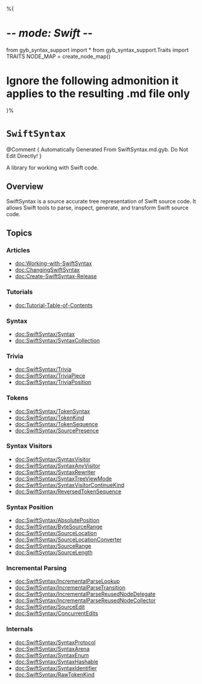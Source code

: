 %{
  # -*- mode: Swift -*-
  from gyb_syntax_support import *
  from gyb_syntax_support.Traits import TRAITS
  NODE_MAP = create_node_map()
  # Ignore the following admonition it applies to the resulting .md file only
}%
# ``SwiftSyntax``

@Comment {
  Automatically Generated From SwiftSyntax.md.gyb.
  Do Not Edit Directly!
}

A library for working with Swift code.

## Overview

SwiftSyntax is a source accurate tree representation of Swift source code. It 
allows Swift tools to parse, inspect, generate, and transform Swift source code.

## Topics

### Articles

- <doc:Working-with-SwiftSyntax>
- <doc:ChangingSwiftSyntax>
- <doc:Create-SwiftSyntax-Release>

### Tutorials

- <doc:Tutorial-Table-of-Contents>

### Syntax

- <doc:SwiftSyntax/Syntax>
- <doc:SwiftSyntax/SyntaxCollection>

### Trivia

- <doc:SwiftSyntax/Trivia>
- <doc:SwiftSyntax/TriviaPiece>
- <doc:SwiftSyntax/TriviaPosition>

### Tokens

- <doc:SwiftSyntax/TokenSyntax>
- <doc:SwiftSyntax/TokenKind>
- <doc:SwiftSyntax/TokenSequence>
- <doc:SwiftSyntax/SourcePresence>

### Syntax Visitors

- <doc:SwiftSyntax/SyntaxVisitor>
- <doc:SwiftSyntax/SyntaxAnyVisitor>
- <doc:SwiftSyntax/SyntaxRewriter>
- <doc:SwiftSyntax/SyntaxTreeViewMode>
- <doc:SwiftSyntax/SyntaxVisitorContinueKind>
- <doc:SwiftSyntax/ReversedTokenSequence>

### Syntax Position

- <doc:SwiftSyntax/AbsolutePosition>
- <doc:SwiftSyntax/ByteSourceRange>
- <doc:SwiftSyntax/SourceLocation>
- <doc:SwiftSyntax/SourceLocationConverter>
- <doc:SwiftSyntax/SourceRange>
- <doc:SwiftSyntax/SourceLength>

### Incremental Parsing

- <doc:SwiftSyntax/IncrementalParseLookup>
- <doc:SwiftSyntax/IncrementalParseTransition>
- <doc:SwiftSyntax/IncrementalParseReusedNodeDelegate>
- <doc:SwiftSyntax/IncrementalParseReusedNodeCollector>
- <doc:SwiftSyntax/SourceEdit>
- <doc:SwiftSyntax/ConcurrentEdits>

### Internals

- <doc:SwiftSyntax/SyntaxProtocol>
- <doc:SwiftSyntax/SyntaxArena>
- <doc:SwiftSyntax/SyntaxEnum>
- <doc:SwiftSyntax/SyntaxHashable>
- <doc:SwiftSyntax/SyntaxIdentifier>
- <doc:SwiftSyntax/RawTokenKind>
